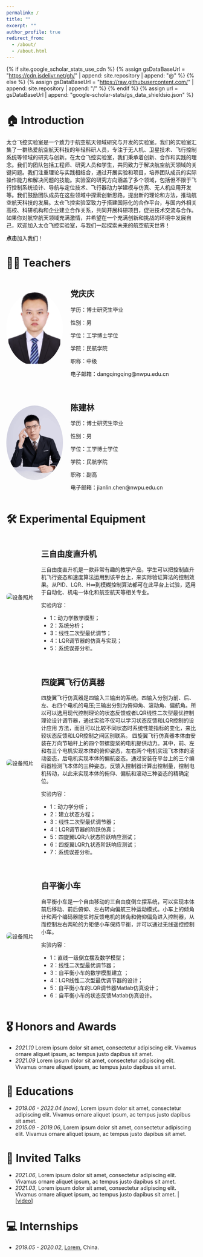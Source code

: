 ```yaml
---
permalink: /
title: ""
excerpt: ""
author_profile: true
redirect_from: 
  - /about/
  - /about.html
---
```


{% if site.google_scholar_stats_use_cdn %}
{% assign gsDataBaseUrl = "https://cdn.jsdelivr.net/gh/" | append: site.repository | append: "@" %}
{% else %}
{% assign gsDataBaseUrl = "https://raw.githubusercontent.com/" | append: site.repository | append: "/" %}
{% endif %}
{% assign url = gsDataBaseUrl | append: "google-scholar-stats/gs_data_shieldsio.json" %}

<span class='anchor' id='about-me'></span>


# 🏠 Introduction
太仓飞控实验室是一个致力于航空航天领域研究与开发的实验室。我们的实验室汇集了一群热爱航空航天科技的年轻科研人员，专注于无人机、卫星技术、飞行控制系统等领域的研究与创新。在太仓飞控实验室，我们秉承着创新、合作和实践的理念。我们的团队包括工程师、研究人员和学生，共同致力于解决航空航天领域的关键问题。我们注重理论与实践相结合，通过开展实验和项目，培养团队成员的实际操作能力和解决问题的技能。实验室的研究方向涵盖了多个领域，包括但不限于飞行控制系统设计、导航与定位技术、飞行器动力学建模与仿真、无人机应用开发等。我们鼓励团队成员在这些领域中探索创新思路，提出新的理论和方法，推动航空航天科技的发展。太仓飞控实验室致力于搭建国际化的合作平台，与国内外相关高校、科研机构和企业建立合作关系，共同开展科研项目，促进技术交流与合作。如果你对航空航天领域充满激情，并希望在一个充满创新和挑战的环境中发展自己，欢迎加入太仓飞控实验室，与我们一起探索未来的航空航天世界！

<a href='https://www.nwpu.edu.cn/' style='text-decoration: none;'><strong>点击</strong><span id='total_cit'>加入我们！</span></a>



# 👨‍🎓 Teachers
<style>
    .teacher-info {
        display: flex; /* 使用 Flexbox 布局 */
        align-items: center; /* 垂直居中对齐 */
        margin-bottom: 20px; /* 设置底部边距 */
    }

    .teacher-image {
        flex: 0 0 auto; /* 不伸缩，固定宽度 */
        margin-right: 20px; /* 右边距 */
    }

    .teacher-details {
        flex: 1; /* 伸缩，占据剩余空间 */
    }

    .teacher-image img {
        width: 150px; /* 设置照片宽度 */
        height: auto; /* 自动计算高度 */
        border-radius: 50%; /* 圆形边框 */
    }
</style>

<div class="teacher-info">
    <div class="teacher-image">
        <img src="images/dangqingqing.png" alt="教师照片">
    </div>
    <div class="teacher-details">
        <h2>党庆庆</h2>
        <p>学历：博士研究生毕业</p>
        <p>性别：男</p>
        <p>学位：工学博士学位</p>
        <p>学院：民航学院</p>
        <p>职称：中级</p>
        <p>电子邮箱：dangqingqing@nwpu.edu.cn</p>
    </div>
</div>

<div class="teacher-info">
    <div class="teacher-image">
        <img src="images/chenjianlin.png" alt="教师照片">
    </div>
    <div class="teacher-details">
        <h2>陈建林</h2>
        <p>学历：博士研究生毕业</p>
        <p>性别：男</p>
        <p>学位：工学博士学位</p>
        <p>学院：民航学院</p>
        <p>职称：副高</p>
        <p>电子邮箱：jianlin.chen@nwpu.edu.cn</p>
    </div>
</div>


# 🛠️ Experimental Equipment 
<style>
    .equipment-info {
        display: flex; /* 使用 Flexbox 布局 */
        align-items: center; /* 垂直居中对齐 */
        margin-bottom: 20px; /* 设置底部边距 */
    }

    .equipment-image {
        flex: 0 0 auto; /* 不伸缩，固定宽度 */
        margin-right: 20px; /* 右边距 */
    }

    .equipment-details {
        flex: 1; /* 伸缩，占据剩余空间 */
    }

    .equipment-image img {
        width: 150px; /* 设置设备照片宽度 */
        height: auto; /* 自动计算高度 */
        border-radius: 8px; /* 圆角边框 */
    }
</style>

<div class="equipment-info">
    <div class="equipment-image">
        <img src="helicopter.png" alt="设备照片">
    </div>
    <div class="equipment-details">
        <h2>三自由度直升机</h2>
        <p>三自由度直升机是一款非常有趣的教学产品，学生可以把控制直升机飞行姿态和速度算法运用到该平台上，来实际验证算法的控制效果。从PID、LQR、H∞到模糊控制算法都可在此平台上试验，适用于自动化、机电一体化和航空航天等相关专业。</p>
        <p>实验内容：</p>
        <ul>
            <li>1：动力学数学模型；</li>
            <li>2：系统分析；</li>
            <li>3：线性二次型最优调节；</li>
            <li>4：LQR调节器的仿真与实现；</li>
            <li>5：系统误差分析。</li>
            <!-- 添加更多设备参数 -->
        </ul>
    </div>
</div>

<div class="equipment-info">
    <div class="equipment-image">
        <img src="quadrotor.png" alt="设备照片">
    </div>
    <div class="equipment-details">
        <h2>四旋翼飞行仿真器</h2>
        <p>四旋翼飞行仿真器是四输入三输出的系统。四输入分别为前、后、左、右四个电机的电压;三输出分别为俯仰角、滚动角、偏航角。所以可以选用现代控制理论的状态反馈或者LQR线性二次型最优控制理论设计调节器，通过实验不仅可以学习状态反馈和LQR控制的设计应用 方法，而且可以比较不同状态时系统性能指标的变化，来比较状态反馈和LQR控制之间区别联系。
        四旋翼飞行仿真器本体由安装在万向节轴杆上的四个带螺旋桨的电机提供动力。其中，前、左和右三个电机实现本体的俯仰姿态，左右两个电机实现飞本体的滚动姿态，后电机实现本体的偏航姿态。通过安装在平台上的三个编码器检测飞本体的三种姿态，反馈入控制器计算出控制量，控制电机转动，以此来实现本体的俯仰、偏航和滚动三种姿态的精确定位。</p>
        <p>实验内容：</p>
        <ul>
            <li>1：动力学分析；</li>
            <li>2：建立状态方程；</li>
            <li>3：线性二次型最优调节器；</li>
            <li>4：LQR调节器的阶跃仿真；</li>
            <li>5：四旋翼LQR六状态阶跃响应测试；</li>
            <li>6：四旋翼LQR九状态阶跃响应测试；</li>
            <li>7：系统误差分析。</li>
            <!-- 添加更多设备参数 -->
        </ul>
    </div>
</div>

<div class="equipment-info">
    <div class="equipment-image">
        <img src="balance.png" alt="设备照片">
    </div>
    <div class="equipment-details">
        <h2>自平衡小车</h2>
        <p>自平衡小车是一个自由移动的三自由度倒立摆系统，可以实现本体前后移动、前后俯仰、左右转向偏航三种运动模式。小车上的倾角计和两个编码器能实时反馈电机的转角和俯仰偏角进入控制器，从而控制左右两轮的力矩使小车保持平衡，并可以通过无线遥控控制小车。</p>
        <p>实验内容：</p>
        <ul>
            <li>1：直线一级倒立摆及数学模型；</li>
            <li>2：线性二次型最优调节器；</li>
            <li>3：自平衡小车的数学模型建立 ；</li>
            <li>4：LQR线性二次型最优调节器的设计；</li>
            <li>5：自平衡小车的LQR调节器Matlab仿真设计；</li>
            <li>6：自平衡小车的状态反馈Matlab仿真设计。</li>
            <!-- 添加更多设备参数 -->
        </ul>
    </div>
</div>

# 🎖 Honors and Awards
- *2021.10* Lorem ipsum dolor sit amet, consectetur adipiscing elit. Vivamus ornare aliquet ipsum, ac tempus justo dapibus sit amet. 
- *2021.09* Lorem ipsum dolor sit amet, consectetur adipiscing elit. Vivamus ornare aliquet ipsum, ac tempus justo dapibus sit amet. 

# 📖 Educations
- *2019.06 - 2022.04 (now)*, Lorem ipsum dolor sit amet, consectetur adipiscing elit. Vivamus ornare aliquet ipsum, ac tempus justo dapibus sit amet. 
- *2015.09 - 2019.06*, Lorem ipsum dolor sit amet, consectetur adipiscing elit. Vivamus ornare aliquet ipsum, ac tempus justo dapibus sit amet. 

# 💬 Invited Talks
- *2021.06*, Lorem ipsum dolor sit amet, consectetur adipiscing elit. Vivamus ornare aliquet ipsum, ac tempus justo dapibus sit amet. 
- *2021.03*, Lorem ipsum dolor sit amet, consectetur adipiscing elit. Vivamus ornare aliquet ipsum, ac tempus justo dapibus sit amet.  \| [\[video\]](https://github.com/)

# 💻 Internships
- *2019.05 - 2020.02*, [Lorem](https://github.com/), China.
